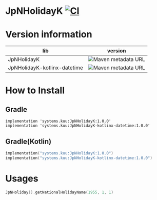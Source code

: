 # JpNHolidayK [![CI](https://github.com/fumiya-kume/JpNHolidayK/actions/workflows/ci.yml/badge.svg)](https://github.com/fumiya-kume/JpNHolidayK/actions/workflows/ci.yml) 

# Version information

|lib|version|
|---|---|
|JpNHolidayK|![Maven metadata URL](https://img.shields.io/maven-metadata/v?metadataUrl=https%3A%2F%2Fs01.oss.sonatype.org%2Fservice%2Flocal%2Frepo_groups%2Fpublic%2Fcontent%2Fsystems%2Fkuu%2FJpNHolidayK%2Fmaven-metadata.xml)|
|JpNHolidayK-kotlinx-datetime|![Maven metadata URL](https://img.shields.io/maven-metadata/v?metadataUrl=https%3A%2F%2Fs01.oss.sonatype.org%2Fservice%2Flocal%2Frepo_groups%2Fpublic%2Fcontent%2Fsystems%2Fkuu%2FJpNHolidayK-kotlinx-datetime%2Fmaven-metadata.xml)|

# How to Install

## Gradle

```groove
implementation 'systems.kuu:JpNHolidayK:1.0.0'
implementation 'systems.kuu:JpNHolidayK-kotlinx-datetime:1.0.0'
```

## Gradle(Kotlin)

```kt
implementation("systems.kuu:JpNHolidayK:1.0.0")
implementation("systems.kuu:JpNHolidayK-kotlinx-datetime:1.0.0")
```

# Usages

```kt
JpNHoliday().getNationalHolidayName(1955, 1, 1)
```
